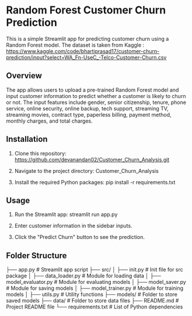# Random Forest Customer Churn Prediction

This is a simple Streamlit app for predicting customer churn using a Random Forest model.
The dataset is taken from Kaggle : https://www.kaggle.com/code/bhartiprasad17/customer-churn-prediction/input?select=WA_Fn-UseC_-Telco-Customer-Churn.csv

## Overview

The app allows users to upload a pre-trained Random Forest model and input customer information to predict whether a customer is likely to churn or not. The input features include gender, senior citizenship, tenure, phone service, online security, online backup, tech support, streaming TV, streaming movies, contract type, paperless billing, payment method, monthly charges, and total charges.

## Installation

1. Clone this repository:
   https://github.com/devanandan02/Customer_Churn_Analysis.git

2. Navigate to the project directory:
   Customer_Churn_Analysis

3. Install the required Python packages:
   pip install -r requirements.txt

## Usage

1. Run the Streamlit app:
   streamlit run app.py

2. Enter customer information in the sidebar inputs.

3. Click the "Predict Churn" button to see the prediction.

## Folder Structure
<pr>
├── app.py # Streamlit app script
├── src/
│ ├── init.py # Init file for src package
│ ├── data_loader.py # Module for loading data
│ ├── model_evaluator.py # Module for evaluating models
│ ├── model_saver.py # Module for saving models
│ ├── model_trainer.py # Module for training models
│ ├── utils.py # Utility functions
├── models/ # Folder to store saved models
├── data/ # Folder to store data files
├── README.md # Project README file
└── requirements.txt # List of Python dependencies
<pr>
